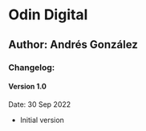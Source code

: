 # Odin Digital
## Author: Andrés González

### Changelog:

#### Version 1.0
Date: 30 Sep 2022
- Initial version
